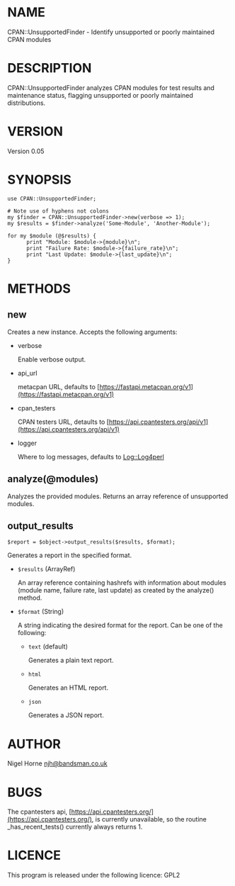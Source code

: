 # NAME

CPAN::UnsupportedFinder - Identify unsupported or poorly maintained CPAN modules

# DESCRIPTION

CPAN::UnsupportedFinder analyzes CPAN modules for test results and maintenance status, flagging unsupported or poorly maintained distributions.

# VERSION

Version 0.05

# SYNOPSIS

    use CPAN::UnsupportedFinder;

    # Note use of hyphens not colons
    my $finder = CPAN::UnsupportedFinder->new(verbose => 1);
    my $results = $finder->analyze('Some-Module', 'Another-Module');

    for my $module (@$results) {
          print "Module: $module->{module}\n";
          print "Failure Rate: $module->{failure_rate}\n";
          print "Last Update: $module->{last_update}\n";
    }

# METHODS

## new

Creates a new instance. Accepts the following arguments:

- verbose

    Enable verbose output.

- api\_url

    metacpan URL, defaults to [https://fastapi.metacpan.org/v1](https://fastapi.metacpan.org/v1)

- cpan\_testers

    CPAN testers URL, detaults to [https://api.cpantesters.org/api/v1](https://api.cpantesters.org/api/v1)

- logger

    Where to log messages, defaults to [Log::Log4perl](https://metacpan.org/pod/Log%3A%3ALog4perl)

## analyze(@modules)

Analyzes the provided modules. Returns an array reference of unsupported modules.

## output\_results

    $report = $object->output_results($results, $format);

Generates a report in the specified format.

- `$results` (ArrayRef)

    An array reference containing hashrefs with information about modules (module name, failure rate, last update)
    as created by the analyze() method.

- `$format` (String)

    A string indicating the desired format for the report. Can be one of the following:

    - `text` (default)

        Generates a plain text report.

    - `html`

        Generates an HTML report.

    - `json`

        Generates a JSON report.

# AUTHOR

Nigel Horne <njh@bandsman.co.uk>

# BUGS

The cpantesters api, [https://api.cpantesters.org/](https://api.cpantesters.org/), is currently unavailable,
so the routine \_has\_recent\_tests() currently always returns 1.

# LICENCE

This program is released under the following licence: GPL2
